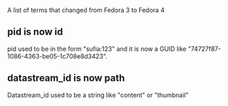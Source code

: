 A list of terms that changed from Fedora 3 to Fedora 4

pid is now id
--------------
pid used to be in the form "sufia:123" and it is now a GUID like "74727f87-1086-4363-be05-1c708e8d3423".

datastream_id is now path
--------------------------
Datastream_id used to be a string like "content" or "thumbnail" 
